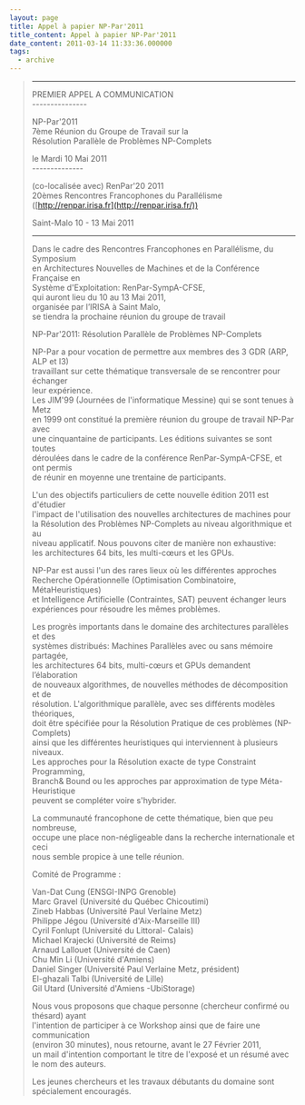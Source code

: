 ```yaml
---
layout: page
title: Appel à papier NP-Par'2011
title_content: Appel à papier NP-Par'2011
date_content: 2011-03-14 11:33:36.000000
tags:
  - archive
---
```



> **********************************************  
>  PREMIER APPEL A COMMUNICATION  
>  \---------------  
>  
>  NP-Par'2011  
>  7ème Réunion du Groupe de Travail sur la  
>  Résolution Parallèle de Problèmes NP-Complets  
>  
>  le Mardi 10 Mai 2011  
>  \--------------  
>  
>  (co-localisée avec) RenPar'20 2011  
>  20èmes Rencontres Francophones du Parallélisme  
>  ([http://renpar.irisa.fr](http://renpar.irisa.fr/))  
>  
>  Saint-Malo 10 - 13 Mai 2011  
>  
>
> ****************************************************************************  
>  
>  Dans le cadre des Rencontres Francophones en Parallélisme, du Symposium  
>  en Architectures Nouvelles de Machines et de la Conférence Française en  
>  Système d'Exploitation: RenPar-SympA-CFSE,  
>  qui auront lieu du 10 au 13 Mai 2011,  
>  organisée par l’IRISA à Saint Malo,  
>  se tiendra la prochaine réunion du groupe de travail  
>  
>  
>  NP-Par'2011: Résolution Parallèle de Problèmes NP-Complets  
>  
>  
>  NP-Par a pour vocation de permettre aux membres des 3 GDR (ARP, ALP et I3)  
>  travaillant sur cette thématique transversale de se rencontrer pour
> échanger  
>  leur expérience.  
>  Les JIM'99 (Journées de l'informatique Messine) qui se sont tenues à Metz  
>  en 1999 ont constitué la première réunion du groupe de travail NP-Par avec  
>  une cinquantaine de participants. Les éditions suivantes se sont toutes  
>  déroulées dans le cadre de la conférence RenPar-SympA-CFSE, et ont permis  
>  de réunir en moyenne une trentaine de participants.  
>  
>  L'un des objectifs particuliers de cette nouvelle édition 2011 est
> d'étudier  
>  l'impact de l'utilisation des nouvelles architectures de machines pour  
>  la Résolution des Problèmes NP-Complets au niveau algorithmique et au  
>  niveau applicatif. Nous pouvons citer de manière non exhaustive:  
>  les architectures 64 bits, les multi-cœurs et les GPUs.  
>  
>  NP-Par est aussi l'un des rares lieux où les différentes approches  
>  Recherche Opérationnelle (Optimisation Combinatoire, MétaHeuristiques)  
>  et Intelligence Artificielle (Contraintes, SAT) peuvent échanger leurs  
>  expériences pour résoudre les mêmes problèmes.  
>  
>  Les progrès importants dans le domaine des architectures parallèles et des  
>  systèmes distribués: Machines Parallèles avec ou sans mémoire partagée,  
>  les architectures 64 bits, multi-cœurs et GPUs demandent l’élaboration  
>  de nouveaux algorithmes, de nouvelles méthodes de décomposition et de  
>  résolution. L'algorithmique parallèle, avec ses différents modèles
> théoriques,  
>  doit être spécifiée pour la Résolution Pratique de ces problèmes (NP-
> Complets)  
>  ainsi que les différentes heuristiques qui interviennent à plusieurs
> niveaux.  
>  Les approches pour la Résolution exacte de type Constraint Programming,  
>  Branch& Bound ou les approches par approximation de type Méta-Heuristique  
>  peuvent se compléter voire s'hybrider.  
>  
>  
>  
>  La communauté francophone de cette thématique, bien que peu nombreuse,  
>  occupe une place non-négligeable dans la recherche internationale et ceci  
>  nous semble propice à une telle réunion.  
>  
>  
>  Comité de Programme :  
>  
>  Van-Dat Cung (ENSGI-INPG Grenoble)  
>  Marc Gravel (Université du Québec Chicoutimi)  
>  Zineb Habbas (Université Paul Verlaine Metz)  
>  Philippe Jégou (Université d'Aix-Marseille III)  
>  Cyril Fonlupt (Université du Littoral- Calais)  
>  Michael Krajecki (Université de Reims)  
>  Arnaud Lallouet (Université de Caen)  
>  Chu Min Li (Université d'Amiens)  
>  Daniel Singer (Université Paul Verlaine Metz, président)  
>  El-ghazali Talbi (Université de Lille)  
>  Gil Utard (Université d'Amiens -UbiStorage)  
>  
>  
>  Nous vous proposons que chaque personne (chercheur confirmé ou thésard)
> ayant  
>  l'intention de participer à ce Workshop ainsi que de faire une
> communication  
>  (environ 30 minutes), nous retourne, avant le 27 Février 2011,  
>  un mail d'intention comportant le titre de l'exposé et un résumé avec  
>  le nom des auteurs.  
>  
>  Les jeunes chercheurs et les travaux débutants du domaine sont spécialement
> encouragés.  
>  
>

